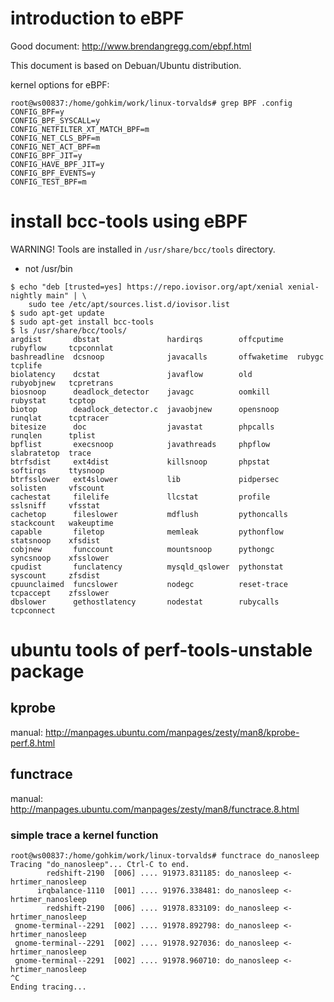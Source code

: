 # introduction to eBPF

Good document: http://www.brendangregg.com/ebpf.html

This document is based on Debuan/Ubuntu distribution.

kernel options for eBPF:
```
root@ws00837:/home/gohkim/work/linux-torvalds# grep BPF .config
CONFIG_BPF=y
CONFIG_BPF_SYSCALL=y
CONFIG_NETFILTER_XT_MATCH_BPF=m
CONFIG_NET_CLS_BPF=m
CONFIG_NET_ACT_BPF=m
CONFIG_BPF_JIT=y
CONFIG_HAVE_BPF_JIT=y
CONFIG_BPF_EVENTS=y
CONFIG_TEST_BPF=m
```

# install bcc-tools using eBPF

WARNING! Tools are installed in ``/usr/share/bcc/tools`` directory.
* not /usr/bin
```
$ echo "deb [trusted=yes] https://repo.iovisor.org/apt/xenial xenial-nightly main" | \
    sudo tee /etc/apt/sources.list.d/iovisor.list
$ sudo apt-get update
$ sudo apt-get install bcc-tools
$ ls /usr/share/bcc/tools/
argdist       dbstat               hardirqs        offcputime   rubyflow     tcpconnlat
bashreadline  dcsnoop              javacalls       offwaketime  rubygc       tcplife
biolatency    dcstat               javaflow        old          rubyobjnew   tcpretrans
biosnoop      deadlock_detector    javagc          oomkill      rubystat     tcptop
biotop        deadlock_detector.c  javaobjnew      opensnoop    runqlat      tcptracer
bitesize      doc                  javastat        phpcalls     runqlen      tplist
bpflist       execsnoop            javathreads     phpflow      slabratetop  trace
btrfsdist     ext4dist             killsnoop       phpstat      softirqs     ttysnoop
btrfsslower   ext4slower           lib             pidpersec    solisten     vfscount
cachestat     filelife             llcstat         profile      sslsniff     vfsstat
cachetop      fileslower           mdflush         pythoncalls  stackcount   wakeuptime
capable       filetop              memleak         pythonflow   statsnoop    xfsdist
cobjnew       funccount            mountsnoop      pythongc     syncsnoop    xfsslower
cpudist       funclatency          mysqld_qslower  pythonstat   syscount     zfsdist
cpuunclaimed  funcslower           nodegc          reset-trace  tcpaccept    zfsslower
dbslower      gethostlatency       nodestat        rubycalls    tcpconnect
```


# ubuntu tools of perf-tools-unstable package

## kprobe

manual: http://manpages.ubuntu.com/manpages/zesty/man8/kprobe-perf.8.html


## functrace

manual: http://manpages.ubuntu.com/manpages/zesty/man8/functrace.8.html

### simple trace a kernel function

```
root@ws00837:/home/gohkim/work/linux-torvalds# functrace do_nanosleep
Tracing "do_nanosleep"... Ctrl-C to end.
        redshift-2190  [006] .... 91973.831185: do_nanosleep <-hrtimer_nanosleep
      irqbalance-1110  [001] .... 91976.338481: do_nanosleep <-hrtimer_nanosleep
        redshift-2190  [006] .... 91978.833109: do_nanosleep <-hrtimer_nanosleep
 gnome-terminal--2291  [002] .... 91978.892798: do_nanosleep <-hrtimer_nanosleep
 gnome-terminal--2291  [002] .... 91978.927036: do_nanosleep <-hrtimer_nanosleep
 gnome-terminal--2291  [002] .... 91978.960710: do_nanosleep <-hrtimer_nanosleep
^C
Ending tracing...
```

## 
